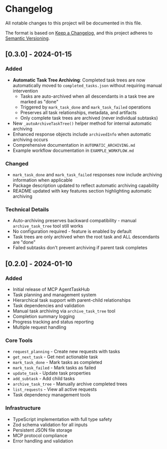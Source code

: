 # Changelog

All notable changes to this project will be documented in this file.

The format is based on [Keep a Changelog](https://keepachangelog.com/en/1.0.0/),
and this project adheres to [Semantic Versioning](https://semver.org/spec/v2.0.0.html).

## [0.3.0] - 2024-01-15

### Added
- **Automatic Task Tree Archiving**: Completed task trees are now automatically moved to `completed_tasks.json` without requiring manual intervention
  - Tasks are auto-archived when all descendants in a task tree are marked as "done"
  - Triggered by `mark_task_done` and `mark_task_failed` operations
  - Preserves all task relationships, metadata, and artifacts
  - Only complete task trees are archived (never individual subtasks)
- New `_autoArchiveTaskTree()` helper method for internal automatic archiving
- Enhanced response objects include `archivedInfo` when automatic archiving occurs
- Comprehensive documentation in `AUTOMATIC_ARCHIVING.md`
- Example workflow documentation in `EXAMPLE_WORKFLOW.md`

### Changed
- `mark_task_done` and `mark_task_failed` responses now include archiving information when applicable
- Package description updated to reflect automatic archiving capability
- README updated with key features section highlighting automatic archiving

### Technical Details
- Auto-archiving preserves backward compatibility - manual `archive_task_tree` tool still works
- No configuration required - feature is enabled by default
- Task trees are only archived when the root task and ALL descendants are "done"
- Failed subtasks don't prevent archiving if parent task completes

## [0.2.0] - 2024-01-10

### Added
- Initial release of MCP AgentTaskHub
- Task planning and management system
- Hierarchical task support with parent-child relationships
- Task dependencies and validation
- Manual task archiving via `archive_task_tree` tool
- Completion summary logging
- Progress tracking and status reporting
- Multiple request handling

### Core Tools
- `request_planning` - Create new requests with tasks
- `get_next_task` - Get next actionable task
- `mark_task_done` - Mark tasks as completed
- `mark_task_failed` - Mark tasks as failed
- `update_task` - Update task properties
- `add_subtask` - Add child tasks
- `archive_task_tree` - Manually archive completed trees
- `list_requests` - View all active requests
- Task dependency management tools

### Infrastructure
- TypeScript implementation with full type safety
- Zod schema validation for all inputs
- Persistent JSON file storage
- MCP protocol compliance
- Error handling and validation